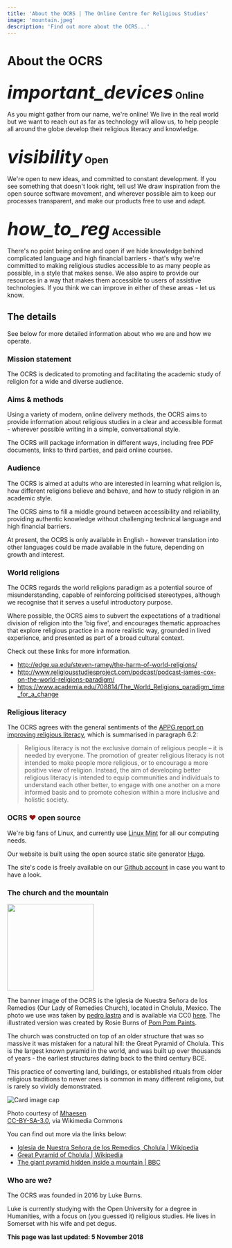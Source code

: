 ```yaml
---
title: 'About the OCRS | The Online Centre for Religious Studies'
image: 'mountain.jpeg'
description: 'Find out more about the OCRS...'
---
```

# About the OCRS

<div class="row bg-secondary text-white p-3 mb-3">
    <div class="col-sm">
    <h2><i style="font-size: 2em" class="material-icons">important_devices</i> Online</h2>
    <p>As you might gather from our name, we're online! We live in the real world but we want to reach out as far as technology will allow us, to help people all around the globe develop their religious literacy and knowledge.
    <h2><i style="font-size: 2em" class="material-icons">visibility</i> Open</h2>
    <p>We're open to new ideas, and committed to constant development. If you see something that doesn't look right, tell us! We draw inspiration from the open source software movement, and wherever possible aim to keep our processes transparent, and make our products free to use and adapt.</p>
    <h2><i style="font-size: 2em" class="material-icons">how_to_reg</i> Accessible</h2>
    <p>There's no point being online and open if we hide knowledge behind complicated language and high financial barriers - that's why we're committed to making religious studies accessible to as many people as possible, in a style that makes sense. We also aspire to provide our resources in a way that makes them accessible to users of assistive technologies. If you think we can improve in either of these areas - let us know.</p>
    </div>
</div>

## The details
See below for more detailed information about who we are and how we operate.

### Mission statement
The OCRS is dedicated to promoting and facilitating the academic study of religion for a wide and diverse audience.

### Aims &amp; methods
Using a variety of modern, online delivery methods, the OCRS aims to provide information about religious studies in a clear and accessible format - wherever possible writing in a simple, conversational style.

The OCRS will package information in different ways, including free PDF documents, links to third parties, and paid online courses.

### Audience
The OCRS is aimed at adults who are interested in learning what religion is, how different religions believe and behave, and how to study religion in an academic style.

The OCRS aims to fill a middle ground between accessibility and reliability, providing authentic knowledge without challenging technical language and high financial barriers.

At present, the OCRS is only available in English - however translation into other languages could be made available in the future, depending on growth and interest.

### World religions
The OCRS regards the world religions paradigm as a potential source of misunderstanding, capable of reinforcing politicised stereotypes, although we recognise that it serves a useful introductory purpose.

Where possible, the OCRS aims to subvert the expectations of a traditional division of religion into the &#39;big five&#39;, and encourages thematic approaches that explore religious practice in a more realistic way, grounded in lived experience, and presented as part of a broad cultural context.

Check out these links for more information.

* <a href="http://edge.ua.edu/steven-ramey/the-harm-of-world-religions/">http://edge.ua.edu/steven-ramey/the-harm-of-world-religions/</a>
* <a href="http://www.religiousstudiesproject.com/podcast/podcast-james-cox-on-the-world-religions-paradigm/">http://www.religiousstudiesproject.com/podcast/podcast-james-cox-on-the-world-religions-paradigm/</a>
* <a href="https://www.academia.edu/708814/The_World_Religions_paradigm_time_for_a_change">https://www.academia.edu/708814/The_World_Religions_paradigm_time_for_a_change</a>

### Religious literacy
The OCRS agrees with the general sentiments of the <a href="http://www.reonline.org.uk/wp-content/uploads/2016/07/APPG-on-RE-Improving-Religious-Literacy-full-report.pdf" target="_BLANK">APPG report on improving religious literacy</a>, which is summarised in paragraph 6.2:

<blockquote class="blockquote">Religious literacy is not the exclusive domain of religious people – it is needed by everyone. The promotion of greater religious literacy is not intended to make people more religious, or to encourage a more positive view of religion. Instead, the aim of developing better religious literacy is intended to equip communities and individuals to understand each other better, to engage with one another on a more informed basis and to promote cohesion within a more inclusive and holistic society.</blockquote>

### OCRS <span style="color: #921515">&#9829;</span> open source
We're big fans of Linux, and currently use <a href="https://linuxmint.com/" target="_BLANK">Linux Mint</a> for all our computing needs.

Our website is built using the open source static site generator <a target="_BLANK" href="https://gohugo.io">Hugo</a>.

The site's code is freely available on our <a target="_BLANK" href="https://github.com/oc-rs">Github account</a> in case you want to have a look.

### The church and the mountain
<img style="width: 200px" class="rounded-circle" src="/img/logo-2018-illustrated-notext.jpg">

The banner image of the OCRS is the Iglesia de Nuestra Señora de los Remedios (Our Lady of Remedies Church), located in Cholula, Mexico. The photo we use was taken by <a target="_BLANK" href="https://www.flickr.com/people/lastingimages/">pedro lastra</a> and is available via CC0 <a target="_BLANK" href="https://pixabay.com/en/ancient-architecture-building-1866851/">here</a>. The illustrated version was created by Rosie Burns of <a target="_BLANK" href="https://www.etsy.com/uk/shop/pompompaints">Pom Pom Paints</a>.

The church was constructed on top of an older structure that was so massive it was mistaken for a natural hill: the Great Pyramid of Cholula. This is the largest known pyramid in the world, and was built up over thousands of years - the earliest structures dating back to the third century BCE.

This practice of converting land, buildings, or established rituals from older religious traditions to newer ones is common in many different religions, but is rarely so vividly demonstrated.

<div class="card mb-3" style="width: 25rem;">
  <img class="card-img-top" src="https://upload.wikimedia.org/wikipedia/commons/9/9c/Cholula_model.jpg" alt="Card image cap">
  <div class="card-body">
    <p class="card-text">Photo courtesy of <a target="_BLANK" href="https://commons.wikimedia.org/wiki/File:Cholula_model.jpg">Mhaesen</a><br><a target="_BLANK" href="http://creativecommons.org/licenses/by-sa/3.0/">CC-BY-SA-3.0</a>, via Wikimedia Commons</p>
  </div>
</div>

You can find out more via the links below:

* [Iglesia de Nuestra Señora de los Remedios, Cholula | Wikipedia](https://en.wikipedia.org/wiki/Iglesia_de_Nuestra_Se%C3%B1ora_de_los_Remedios,_Cholula)
* [Great Pyramid of Cholula | Wikipedia](https://en.wikipedia.org/wiki/Great_Pyramid_of_Cholula)
* [The giant pyramid hidden inside a mountain | BBC](http://www.bbc.com/future/story/20160812-the-giant-pyramid-hidden-inside-a-mountain)

### Who are we?
The OCRS was founded in 2016 by Luke Burns.

Luke is currently studying with the Open University for a degree in Humanities, with a focus on (you guessed it) religious studies. He lives in Somerset with his wife and pet degus.

**This page was last updated: 5 November 2018**